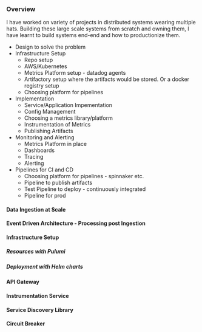 ### Overview
I have worked on variety of projects in distributed systems wearing multiple hats. Building these large scale systems from scratch and owning them, I have 
learnt to build systems end-end and how to productionize them. 
- Design to solve the problem
- Infrastructure Setup
  - Repo setup
  - AWS/Kubernetes 
  - Metrics Platform setup - datadog agents
  - Artifactory setup where the artifacts would be stored. Or a docker registry setup
  - Choosing platform for pipelines
- Implementation
  - Service/Application Impementation
  - Config Management
  - Choosing a metrics library/platform
  - Instrumentation of Metrics
  - Publishing Artifacts
- Monitoring and Alerting
  - Metrics Platform in place
  - Dashboards
  - Tracing
  - Alerting
- Pipelines for CI and CD
  - Choosing platform for pipelines - spinnaker etc.
  - Pipeline to publish artifacts
  - Test Pipeline to deploy - continuously integrated
  - Pipeline for prod


#### Data Ingestion at Scale


#### Event Driven Architecture - Processing post Ingestion


#### Infrastructure Setup
##### Resources with Pulumi 
##### Deployment with Helm charts


#### API Gateway


#### Instrumentation Service


#### Service Discovery Library


#### Circuit Breaker


